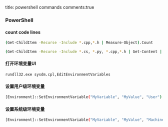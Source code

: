 title: powershell commands
comments:true


### PowerShell 

#### count code lines


```bash title="files count"
(Get-ChildItem -Recurse -Include *.cpp,*.h | Measure-Object).Count
```

```bash title="lines count"
(Get-ChildItem -Recurse -Include *.cs, *.py, *.cpp,*.h | Get-Content | Measure-Object -Line).Lines
```

#### 打开环境变量UI

`rundll32.exe sysdm.cpl,EditEnvironmentVariables`

#### 设置用户级环境变量
```sh
[Environment]::SetEnvironmentVariable("MyVariable", "MyValue", "User")
```

#### 设置系统级环境变量

```sh
[Environment]::SetEnvironmentVariable("MyVariable", "MyValue", "Machine")
```